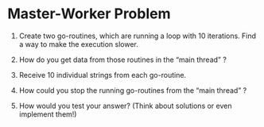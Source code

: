 **Master-Worker Problem**
==============

1) Create two go-routines, which are running a loop with 10 iterations. Find a way to
make the execution slower.

2) How do you get data from those routines in the “main thread” ?

3) Receive 10 individual strings from each go-routine.

4) How could you stop the running go-routines from the “main thread” ?

5) How would you test your answer? (Think about solutions or even implement them!)
